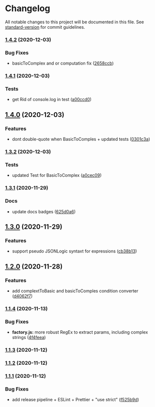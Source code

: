 # Changelog

All notable changes to this project will be documented in this file. See [standard-version](https://github.com/conventional-changelog/standard-version) for commit guidelines.

### [1.4.2](https://bitbucket.org/ttessarolo/safe-evaluate-expression/branches/compare/v1.4.1%0Dv1.4.2) (2020-12-03)


### Bug Fixes

* basicToComplex and or computation fix ([2658ccb](https://github.com/ttessarolo/safe-evaluate-expression/commits/2658ccb33c636b65bff1143ab028624f2070a727))

### [1.4.1](https://bitbucket.org/ttessarolo/safe-evaluate-expression/branches/compare/v1.4.0%0Dv1.4.1) (2020-12-03)


### Tests

* get Rid of console.log in test ([a00ccd0](https://github.com/ttessarolo/safe-evaluate-expression/commits/a00ccd0fafd63a6e1efb81c6cdb006ff124dcc52))

## [1.4.0](https://bitbucket.org/ttessarolo/safe-evaluate-expression/branches/compare/v1.3.2%0Dv1.4.0) (2020-12-03)


### Features

* dont double-quote when BasicToComples + updated tests ([0301c3a](https://github.com/ttessarolo/safe-evaluate-expression/commits/0301c3abee83a8e54da82a25f47b0065fa6a5519))

### [1.3.2](https://bitbucket.org/ttessarolo/safe-evaluate-expression/branches/compare/v1.3.1%0Dv1.3.2) (2020-12-03)


### Tests

* updated Test for BasicToComplex ([a0cec09](https://github.com/ttessarolo/safe-evaluate-expression/commits/a0cec095546b6b4417c486fd8ea522760355cb04))

### [1.3.1](https://bitbucket.org/ttessarolo/safe-evaluate-expression/branches/compare/v1.3.0%0Dv1.3.1) (2020-11-29)


### Docs

* update docs badges ([625d0a6](https://github.com/ttessarolo/safe-evaluate-expression/commits/625d0a6f13639a041739627f0c14b189be3c94de))

## [1.3.0](https://bitbucket.org/ttessarolo/safe-evaluate-expression/branches/compare/v1.2.0%0Dv1.3.0) (2020-11-29)


### Features

* support pseudo JSONLogic syntaxt for expressions ([cb38b13](https://github.com/ttessarolo/safe-evaluate-expression/commits/cb38b13da8936b4c0e4b0b55f01061e47d6bf459))

## [1.2.0](https://bitbucket.org/ttessarolo/safe-evaluate-expression/branches/compare/v1.1.4%0Dv1.2.0) (2020-11-28)


### Features

* add complextToBasic and basicToComples condition converter ([d4062f7](https://github.com/ttessarolo/safe-evaluate-expression/commits/d4062f74c67b24ba0f95fe6a121b50bffac99df2))

### [1.1.4](https://github.com/ttessarolo/safe-evaluate-expression/compare/v1.1.3...v1.1.4) (2020-11-13)


### Bug Fixes

* **factory.js:** more robust RegEx to extract params, including complex strings ([4f4feea](https://github.com/ttessarolo/safe-evaluate-expression/commit/4f4feea58a0b992f2e02d30c7745cad5cf20e8f6))

### [1.1.3](https://github.com/ttessarolo/safe-evaluate-expression/compare/v1.1.2...v1.1.3) (2020-11-12)

### [1.1.2](https://github.com/ttessarolo/safe-evaluate-expression/compare/v1.1.1...v1.1.2) (2020-11-12)

### [1.1.1](https://github.com/ttessarolo/safe-evaluate-expression/compare/v1.1.0...v1.1.1) (2020-11-12)


### Bug Fixes

* add release pipeline + ESLint + Prettier + "use strict" ([f525b9d](https://github.com/ttessarolo/safe-evaluate-expression/commit/f525b9de367d73894774ea28a846268bb6e51874))
